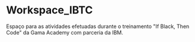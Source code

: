 # Workspace_IBTC
Espaço para as atividades efetuadas durante o treinamento "If Black, Then Code" da Gama Academy com parceria da IBM.
